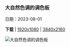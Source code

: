 ### 大自然色调的调色板

日期：2023-08-01

**下载**  |  [1920x1080](https://cn.bing.com/th?id=OHR.CapitolButte_ZH-CN7707972988_1920x1080.jpg)  |  [3840x2160](https://cn.bing.com/th?id=OHR.CapitolButte_ZH-CN7707972988_UHD.jpg)

![大自然色调的调色板](https://cn.bing.com/th?id=OHR.CapitolButte_ZH-CN7707972988_1920x1080.jpg "圆顶礁国家公园的砂岩山丘，犹他州，美国 (© Amazing Aerial Premium/Shutterstock)")

